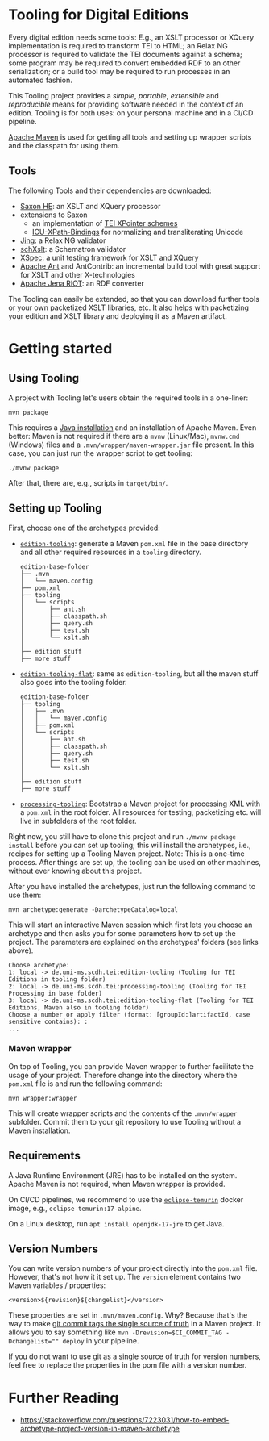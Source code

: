 # Tooling for Digital Editions

Every digital edition needs some tools: E.g., an XSLT processor or
XQuery implementation is required to transform TEI to HTML; an Relax
NG processor is required to validate the TEI documents against a
schema; some program may be required to convert embedded RDF to an
other serialization; or a build tool may be required to run
processes in an automated fashion.

This Tooling project provides a *simple*, *portable*, *extensible* and
*reproducible* means for providing software needed in the context of
an edition. Tooling is for both uses: on your personal machine and in
a CI/CD pipeline.

[Apache Maven](https://maven.apache.org/index.html) is used for
getting all tools and setting up wrapper scripts and the classpath for
using them.


## Tools

The following Tools and their dependencies are downloaded:

- [Saxon HE](https://www.saxonica.com/welcome/welcome.xml): an XSLT
  and XQuery processor
- extensions to Saxon
  - an implementation of [TEI XPointer schemes](https://github.com/SCDH/tei-xpointer-schemes)
  - [ICU-XPath-Bindings](https://github.com/SCDH/icu-xpath-bindings)
    for normalizing and transliterating Unicode
- [Jing](https://relaxng.org/jclark/jing.html): a Relax NG validator
- [schXslt](https://github.com/schxslt/schxslt): a Schematron
  validator
- [XSpec](https://github.com/xspec/xspec): a unit testing framework
  for XSLT and XQuery
- [Apache Ant](https://ant.apache.org/) and AntContrib: an incremental
  build tool with great support for XSLT and other X-technologies
- [Apache Jena RIOT](https://jena.apache.org/documentation/io/): an
  RDF converter

The Tooling can easily be extended, so that you can download further
tools or your own packetized XSLT libraries, etc.  It also helps with
packetizing your edition and XSLT library and deploying it as a Maven
artifact.

# Getting started

## Using Tooling

A project with Tooling let's users obtain the required tools in a one-liner:

```
mvn package
```

This requires a [Java installation](#requirements) and an installation
of Apache Maven. Even better: Maven is not required if there are a
`mvnw` (Linux/Mac), `mvnw.cmd` (Windows) files and a
`.mvn/wrapper/maven-wrapper.jar` file present. In this case, you can
just run the wrapper script to get tooling:

```
./mvnw package
```

After that, there are, e.g., scripts in `target/bin/`.


## Setting up Tooling

First, choose one of the archetypes provided:

- [`edition-tooling`](edition): generate a Maven `pom.xml` file in the base
  directory and all other required resources in a `tooling`
  directory.
  ```
  edition-base-folder
  ├── .mvn
  │   └── maven.config
  ├── pom.xml
  ├── tooling
  │   └── scripts
  │       ├── ant.sh
  │       ├── classpath.sh
  │       ├── query.sh
  │       ├── test.sh
  │       └── xslt.sh
  │
  ├── edition stuff
  ├── more stuff
  ```

- [`edition-tooling-flat`](edition-flat): same as `edition-tooling`, but all the maven
  stuff also goes into the tooling folder.
  ```
  edition-base-folder
  ├── tooling
  │   ├── .mvn
  │   │   └── maven.config
  │   ├── pom.xml
  │   └── scripts
  │       ├── ant.sh
  │       ├── classpath.sh
  │       ├── query.sh
  │       ├── test.sh
  │       └── xslt.sh
  │
  ├── edition stuff
  ├── more stuff
  ```

- [`processing-tooling`](processing): Bootstrap a Maven project for
  processing XML with a `pom.xml` in the root folder. All resources
  for testing, packetizing etc. will live in subfolders of the root
  folder.




Right now, you still have to clone this project and run `./mvnw
package install` before you can set up tooling; this will install the
archetypes, i.e., recipes for setting up a Tooling Maven
project. Note: This is a one-time process. After things are set up,
the tooling can be used on other machines, without ever knowing about
this project.

After you have installed the archetypes, just run the following
command to use them:

```
mvn archetype:generate -DarchetypeCatalog=local
```

This will start an interactive Maven session which first lets you
choose an archetype and then asks you for some parameters how to set
up the project. The parameters are explained on the archetypes'
folders (see links above).

```
Choose archetype:
1: local -> de.uni-ms.scdh.tei:edition-tooling (Tooling for TEI Editions in tooling folder)
2: local -> de.uni-ms.scdh.tei:processing-tooling (Tooling for TEI Processing in base folder)
3: local -> de.uni-ms.scdh.tei:edition-tooling-flat (Tooling for TEI Editions, Maven also in tooling folder)
Choose a number or apply filter (format: [groupId:]artifactId, case sensitive contains): : 
...
```


### Maven wrapper

On top of Tooling, you can provide Maven wrapper to further facilitate
the usage of your project. Therefore change into the directory where
the `pom.xml` file is and run the following command:

```
mvn wrapper:wrapper
```

This will create wrapper scripts and the contents of the
`.mvn/wrapper` subfolder. Commit them to your git repository to use
Tooling without a Maven installation.


## Requirements

A Java Runtime Environment (JRE) has to be installed on the
system. Apache Maven is not required, when Maven wrapper is provided.

On CI/CD pipelines, we recommend to use the
[`eclipse-temurin`](https://hub.docker.com/_/eclipse-temurin) docker
image, e.g., `eclipse-temurin:17-alpine`.

On a Linux desktop, run `apt install openjdk-17-jre` to get Java.



## Version Numbers

You can write version numbers of your project directly into the
`pom.xml` file. However, that's not how it it set up. The `version`
element contains two Maven variables / properties:

	<version>${revision}${changelist}</version>
	
These properties are set in `.mvn/maven.config`. Why? Because that's
the way to make [git commit tags the single source of
truth](https://maven.apache.org/maven-ci-friendly.html) in a Maven
project. It allows you to say something like `mvn
-Drevision=$CI_COMMIT_TAG -Dchangelist="" deploy` in your pipeline.

If you do not want to use git as a single source of truth for version
numbers, feel free to replace the properties in the pom file with a
version number.


# Further Reading

- https://stackoverflow.com/questions/7223031/how-to-embed-archetype-project-version-in-maven-archetype
